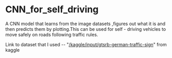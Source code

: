 # CNN_for_self_driving
A CNN model that learns from the image datasets ,figures out what it is and then predicts them by plotting.This can be used for self - driving vehicles to move safely on roads following traffic rules.

Link to dataset that I used -- "[/kaggle/input/gtsrb-german-traffic-sign](https://www.kaggle.com/datasets/meowmeowmeowmeowmeow/gtsrb-german-traffic-sign)" from kaggle 

